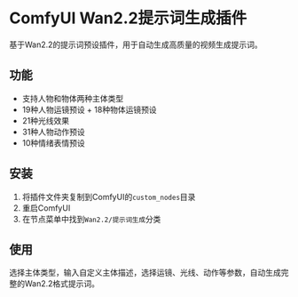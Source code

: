 # ComfyUI Wan2.2提示词生成插件

基于Wan2.2的提示词预设插件，用于自动生成高质量的视频生成提示词。

## 功能

- 支持人物和物体两种主体类型
- 19种人物运镜预设 + 18种物体运镜预设
- 21种光线效果
- 31种人物动作预设
- 10种情绪表情预设

## 安装

1. 将插件文件夹复制到ComfyUI的`custom_nodes`目录
2. 重启ComfyUI
3. 在节点菜单中找到`Wan2.2/提示词生成`分类

## 使用

选择主体类型，输入自定义主体描述，选择运镜、光线、动作等参数，自动生成完整的Wan2.2格式提示词。

